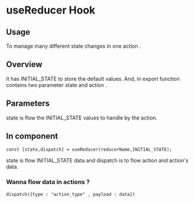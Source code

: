 # useReducer Hook

## Usage

To manage many different state changes in one action .

## Overview

It has INITIAL_STATE to store the default values.
And, in export function contains two parameter state and action .

## Parameters

state is flow the INITIAL_STATE values to handle by the action.

## In component

```
const [state,dispatch] = useReducer(reducerName,INITIAL_STATE);
```

state is flow INITIAL_STATE data and dispatch is to flow action and action's data.

### Wanna flow data in actions ?

```
dispatch({type : "action_type" , payload : data})
```

